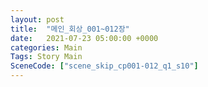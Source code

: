 ```yaml
---
layout: post
title:  "메인_회상_001~012장"
date:   2021-07-23 05:00:00 +0000
categories: Main
Tags: Story Main
SceneCode: ["scene_skip_cp001-012_q1_s10"]
---
```

